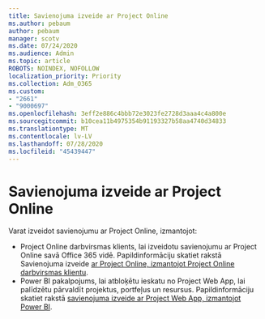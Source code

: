 ```yaml
---
title: Savienojuma izveide ar Project Online
ms.author: pebaum
author: pebaum
manager: scotv
ms.date: 07/24/2020
ms.audience: Admin
ms.topic: article
ROBOTS: NOINDEX, NOFOLLOW
localization_priority: Priority
ms.collection: Adm_O365
ms.custom:
- "2661"
- "9000697"
ms.openlocfilehash: 3eff2e886c4bbb72e3023fe2728d3aaa4c4a800e
ms.sourcegitcommit: b10cea11b4975354b91193327b58aa4740d34833
ms.translationtype: MT
ms.contentlocale: lv-LV
ms.lasthandoff: 07/28/2020
ms.locfileid: "45439447"
---
```

# <a name="connect-to-project-online"></a>Savienojuma izveide ar Project Online

Varat izveidot savienojumu ar Project Online, izmantojot:

- Project Online darbvirsmas klients, lai izveidotu savienojumu ar Project Online savā Office 365 vidē. Papildinformāciju skatiet rakstā Savienojuma izveide [ar Project Online, izmantojot Project Online darbvirsmas klientu](https://docs.microsoft.com/projectonline/connect-to-project-online-with-the-project-online-desktop-client).  
- Power BI pakalpojums, lai atbloķētu ieskatu no Project Web App, lai palīdzētu pārvaldīt projektus, portfeļus un resursus. Papildinformāciju skatiet rakstā [savienojuma izveide ar Project Web App, izmantojot Power BI](https://docs.microsoft.com/power-bi/service-connect-to-project-online).  